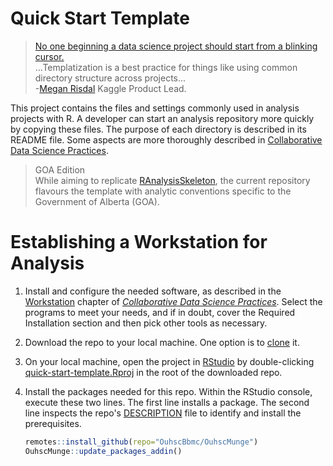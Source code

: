 # Quick Start Template

> [No one beginning a data science project should start from a blinking cursor.](https://towardsdatascience.com/better-collaborative-data-science-d2006b9c0d39) <br/>...Templatization is a best practice for things like using common directory structure across projects...<br/> -[Megan Risdal](https://towardsdatascience.com/@meganrisdal) Kaggle Product Lead.

This project contains the files and settings commonly used in analysis projects with R. A developer can start an analysis repository more quickly by copying these files. The purpose of each directory is described in its README file. Some aspects are more thoroughly described in [Collaborative Data Science Practices](https://ouhscbbmc.github.io/data-science-practices-1/).

> GOA Edition <br/> While aiming to replicate [RAnalysisSkeleton](https://github.com/wibeasley/RAnalysisSkeleton), the current repository flavours the template with analytic conventions specific to the Government of Alberta (GOA).

# Establishing a Workstation for Analysis

1.  Install and configure the needed software, as described in the [Workstation](https://ouhscbbmc.github.io/data-science-practices-1/workstation.html) chapter of [*Collaborative Data Science Practices*](https://ouhscbbmc.github.io/data-science-practices-1/). Select the programs to meet your needs, and if in doubt, cover the Required Installation section and then pick other tools as necessary.

2.  Download the repo to your local machine. One option is to [clone](https://docs.github.com/en/free-pro-team@latest/github/creating-cloning-and-archiving-repositories/cloning-a-repository) it.

3.  On your local machine, open the project in [RStudio](https://rstudio.com/products/rstudio/) by double-clicking [quick-start-template.Rproj](quick-start-template.Rproj) in the root of the downloaded repo.

4.  Install the packages needed for this repo. Within the RStudio console, execute these two lines. The first line installs a package. The second line inspects the repo's [DESCRIPTION](DESCRIPTION) file to identify and install the prerequisites.

    ``` r
    remotes::install_github(repo="OuhscBbmc/OuhscMunge")
    OuhscMunge::update_packages_addin()
    ```
